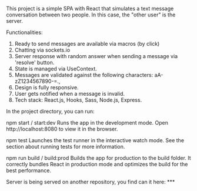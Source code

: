 This project is a simple SPA with React that simulates a text message conversation between two people.
In this case, the "other user" is the server.

Functionalities: 
1. Ready to send messages are available via macros (by click)
2. Chatting via sockets.io
3. Server response with random answer when sending a message via 'resolve' button.
4. State is managed via UseContext.
5. Messages are validated against the following characters: aA-zZ1234567890-=.,
6. Design is fully responsive.
7. User gets notified when a message is invalid.
8. Tech stack: React.js, Hooks, Sass, Node.js, Express.


In the project directory, you can run:

npm start / start:dev
Runs the app in the development mode.
Open http://localhost:8080 to view it in the browser.

npm test
Launches the test runner in the interactive watch mode.
See the section about running tests for more information.

npm run build / build:prod
Builds the app for production to the build folder.
It correctly bundles React in production mode and optimizes the build for the best performance.

Server is being served on another repository, you find can it here: ***
